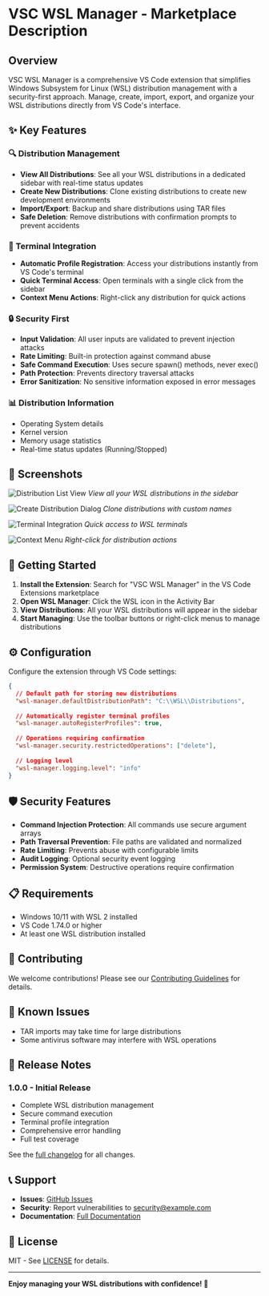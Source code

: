# VSC WSL Manager - Marketplace Description

## Overview

VSC WSL Manager is a comprehensive VS Code extension that simplifies Windows Subsystem for Linux (WSL) distribution management with a security-first approach. Manage, create, import, export, and organize your WSL distributions directly from VS Code's interface.

## ✨ Key Features

### 🔍 Distribution Management
- **View All Distributions**: See all your WSL distributions in a dedicated sidebar with real-time status updates
- **Create New Distributions**: Clone existing distributions to create new development environments
- **Import/Export**: Backup and share distributions using TAR files
- **Safe Deletion**: Remove distributions with confirmation prompts to prevent accidents

### 🚀 Terminal Integration
- **Automatic Profile Registration**: Access your distributions instantly from VS Code's terminal
- **Quick Terminal Access**: Open terminals with a single click from the sidebar
- **Context Menu Actions**: Right-click any distribution for quick actions

### 🔒 Security First
- **Input Validation**: All user inputs are validated to prevent injection attacks
- **Rate Limiting**: Built-in protection against command abuse
- **Safe Command Execution**: Uses secure spawn() methods, never exec()
- **Path Protection**: Prevents directory traversal attacks
- **Error Sanitization**: No sensitive information exposed in error messages

### 📊 Distribution Information
- Operating System details
- Kernel version
- Memory usage statistics
- Real-time status updates (Running/Stopped)

## 📸 Screenshots

![Distribution List View](https://github.com/your-username/vsc-wsl-manager/raw/main/docs/images/screenshot-1.png)
*View all your WSL distributions in the sidebar*

![Create Distribution Dialog](https://github.com/your-username/vsc-wsl-manager/raw/main/docs/images/screenshot-2.png)
*Clone distributions with custom names*

![Terminal Integration](https://github.com/your-username/vsc-wsl-manager/raw/main/docs/images/screenshot-3.png)
*Quick access to WSL terminals*

![Context Menu](https://github.com/your-username/vsc-wsl-manager/raw/main/docs/images/screenshot-4.png)
*Right-click for distribution actions*

## 🚦 Getting Started

1. **Install the Extension**: Search for "VSC WSL Manager" in the VS Code Extensions marketplace
2. **Open WSL Manager**: Click the WSL icon in the Activity Bar
3. **View Distributions**: All your WSL distributions will appear in the sidebar
4. **Start Managing**: Use the toolbar buttons or right-click menus to manage distributions

## ⚙️ Configuration

Configure the extension through VS Code settings:

```json
{
  // Default path for storing new distributions
  "wsl-manager.defaultDistributionPath": "C:\\WSL\\Distributions",
  
  // Automatically register terminal profiles
  "wsl-manager.autoRegisterProfiles": true,
  
  // Operations requiring confirmation
  "wsl-manager.security.restrictedOperations": ["delete"],
  
  // Logging level
  "wsl-manager.logging.level": "info"
}
```

## 🛡️ Security Features

- **Command Injection Protection**: All commands use secure argument arrays
- **Path Traversal Prevention**: File paths are validated and normalized
- **Rate Limiting**: Prevents abuse with configurable limits
- **Audit Logging**: Optional security event logging
- **Permission System**: Destructive operations require confirmation

## 📋 Requirements

- Windows 10/11 with WSL 2 installed
- VS Code 1.74.0 or higher
- At least one WSL distribution installed

## 🤝 Contributing

We welcome contributions! Please see our [Contributing Guidelines](https://github.com/your-username/vsc-wsl-manager/blob/main/CONTRIBUTING.md) for details.

## 🐛 Known Issues

- TAR imports may take time for large distributions
- Some antivirus software may interfere with WSL operations

## 📝 Release Notes

### 1.0.0 - Initial Release
- Complete WSL distribution management
- Secure command execution
- Terminal profile integration
- Comprehensive error handling
- Full test coverage

See the [full changelog](https://github.com/your-username/vsc-wsl-manager/blob/main/CHANGELOG.md) for all changes.

## 📞 Support

- **Issues**: [GitHub Issues](https://github.com/your-username/vsc-wsl-manager/issues)
- **Security**: Report vulnerabilities to security@example.com
- **Documentation**: [Full Documentation](https://github.com/your-username/vsc-wsl-manager/tree/main/docs)

## 📄 License

MIT - See [LICENSE](https://github.com/your-username/vsc-wsl-manager/blob/main/LICENSE) for details.

---

**Enjoy managing your WSL distributions with confidence! 🚀**